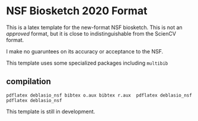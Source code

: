# NSF Biosketch 2020 Format
This is a latex template for the new-format NSF biosketch. This is not an *approved* format, but it is close to indistinguishable from the ScienCV format. 

I make no guaruntees on its accuracy or acceptance to the NSF. 

This template uses some specialized packages including `multibib` 

## compilation

``pdflatex deblasio_nsf
bibtex o.aux
bibtex r.aux 
pdflatex deblasio_nsf
pdflatex deblasio_nsf``

This template is still in development. 

